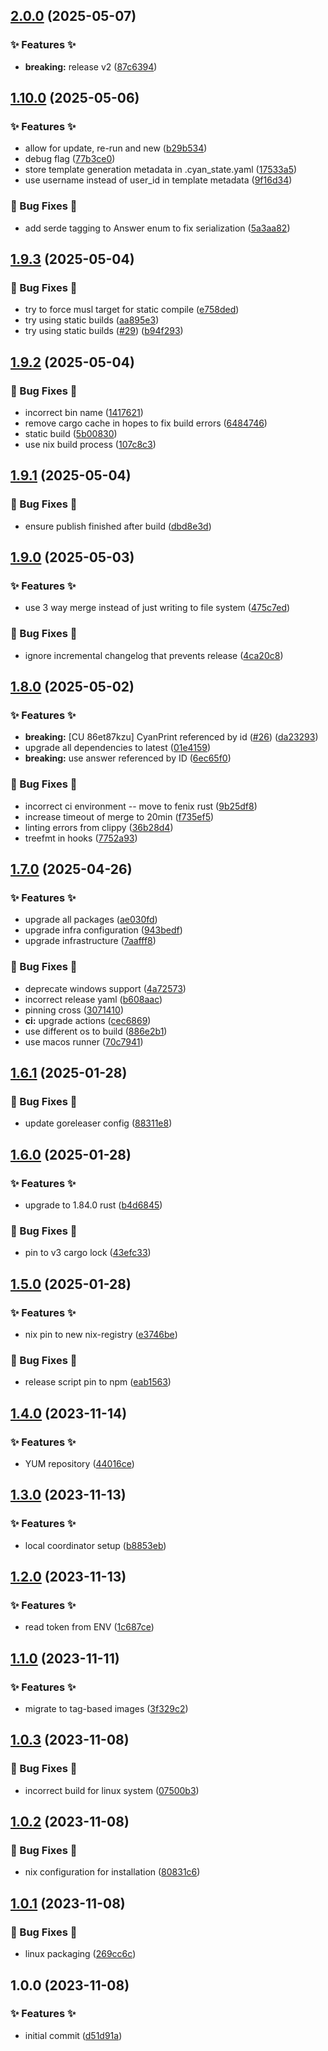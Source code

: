 ## [2.0.0](https://github.com/AtomiCloud/sulfone.iridium/compare/v1.10.0...v2.0.0) (2025-05-07)


### ✨ Features ✨

* **breaking:** release v2 ([87c6394](https://github.com/AtomiCloud/sulfone.iridium/commit/87c63941d948ebb34ffca63628478d28ee26d648))

## [1.10.0](https://github.com/AtomiCloud/sulfone.iridium/compare/v1.9.3...v1.10.0) (2025-05-06)


### ✨ Features ✨

* allow for update, re-run and new ([b29b534](https://github.com/AtomiCloud/sulfone.iridium/commit/b29b53434e7efc1b1abbf10e008477e28ad46f25))
* debug flag ([77b3ce0](https://github.com/AtomiCloud/sulfone.iridium/commit/77b3ce0559ff58b625a50b5c34c66856e9e3037b))
* store template generation metadata in .cyan_state.yaml ([17533a5](https://github.com/AtomiCloud/sulfone.iridium/commit/17533a5392ce046af72601626167ac3f07621e04))
* use username instead of user_id in template metadata ([9f16d34](https://github.com/AtomiCloud/sulfone.iridium/commit/9f16d3479dfb3272d32d3a6c762c85269c806a42))


### 🐛 Bug Fixes 🐛

* add serde tagging to Answer enum to fix serialization ([5a3aa82](https://github.com/AtomiCloud/sulfone.iridium/commit/5a3aa8286e199e7f13c6be97f46ecc1a20e555e4))

## [1.9.3](https://github.com/AtomiCloud/sulfone.iridium/compare/v1.9.2...v1.9.3) (2025-05-04)


### 🐛 Bug Fixes 🐛

* try to force musl target for static compile ([e758ded](https://github.com/AtomiCloud/sulfone.iridium/commit/e758ded09b29cd0aa1124c2f54b43d54f74cdef1))
* try using static builds ([aa895e3](https://github.com/AtomiCloud/sulfone.iridium/commit/aa895e3377972da79e24634aa8075124a76d47cf))
* try using static builds ([#29](https://github.com/AtomiCloud/sulfone.iridium/issues/29)) ([b94f293](https://github.com/AtomiCloud/sulfone.iridium/commit/b94f2930f39ea64ae2abb45bb459df4486ee9f36))

## [1.9.2](https://github.com/AtomiCloud/sulfone.iridium/compare/v1.9.1...v1.9.2) (2025-05-04)


### 🐛 Bug Fixes 🐛

* incorrect bin name ([1417621](https://github.com/AtomiCloud/sulfone.iridium/commit/14176213fcbb71fb95c548c45574dcf2909e9966))
* remove cargo cache in hopes to fix build errors ([6484746](https://github.com/AtomiCloud/sulfone.iridium/commit/6484746d3ced9db9136e53d8998acc56860008e9))
* static build ([5b00830](https://github.com/AtomiCloud/sulfone.iridium/commit/5b008307d257cb7c8469fa0a75a6351b3c2bf7f9))
* use nix build process ([107c8c3](https://github.com/AtomiCloud/sulfone.iridium/commit/107c8c3c83c8670caf2315d7c7322d31892d5215))

## [1.9.1](https://github.com/AtomiCloud/sulfone.iridium/compare/v1.9.0...v1.9.1) (2025-05-04)


### 🐛 Bug Fixes 🐛

* ensure publish finished after build ([dbd8e3d](https://github.com/AtomiCloud/sulfone.iridium/commit/dbd8e3db81cb0868018ffc56d85a9ebac6e742a3))

## [1.9.0](https://github.com/AtomiCloud/sulfone.iridium/compare/v1.8.0...v1.9.0) (2025-05-03)


### ✨ Features ✨

* use 3 way merge instead of just writing to file system ([475c7ed](https://github.com/AtomiCloud/sulfone.iridium/commit/475c7ede8bb0fd8fc06feb04d783bba7eec49c97))


### 🐛 Bug Fixes 🐛

* ignore incremental changelog that prevents release ([4ca20c8](https://github.com/AtomiCloud/sulfone.iridium/commit/4ca20c8122b70548e68bd56ca0ba911646c7cc19))

## [1.8.0](https://github.com/AtomiCloud/sulfone.iridium/compare/v1.7.0...v1.8.0) (2025-05-02)


### ✨ Features ✨

* **breaking:** [CU 86et87kzu] CyanPrint referenced by id ([#26](https://github.com/AtomiCloud/sulfone.iridium/issues/26)) ([da23293](https://github.com/AtomiCloud/sulfone.iridium/commit/da23293c537d40a53668a1af694dd5dd27001f00))
* upgrade all dependencies to latest ([01e4159](https://github.com/AtomiCloud/sulfone.iridium/commit/01e4159c83feea65cdf0573997b7a865bd3c50cc))
* **breaking:** use answer referenced by ID ([6ec65f0](https://github.com/AtomiCloud/sulfone.iridium/commit/6ec65f0ca0bf1f985d8faf930bb74a0b338d0874))


### 🐛 Bug Fixes 🐛

* incorrect ci environment -- move to fenix rust ([9b25df8](https://github.com/AtomiCloud/sulfone.iridium/commit/9b25df8917712a87da5bfe6569519d81009cc07a))
* increase timeout of merge to 20min ([f735ef5](https://github.com/AtomiCloud/sulfone.iridium/commit/f735ef5e539efd30b32e1c35344214f5ba0abd37))
* linting errors from clippy ([36b28d4](https://github.com/AtomiCloud/sulfone.iridium/commit/36b28d458600cc55b09f087cf239a6711a2f79d8))
* treefmt in hooks ([7752a93](https://github.com/AtomiCloud/sulfone.iridium/commit/7752a935aeda3cb6c3069657a632e6bf21a9466c))

## [1.7.0](https://github.com/AtomiCloud/sulfone.iridium/compare/v1.6.1...v1.7.0) (2025-04-26)


### ✨ Features ✨

* upgrade all packages ([ae030fd](https://github.com/AtomiCloud/sulfone.iridium/commit/ae030fd19eb75e69b599e28837fb125bed37e494))
* upgrade infra configuration ([943bedf](https://github.com/AtomiCloud/sulfone.iridium/commit/943bedfb897b005a9b97e91915d17533343d30c7))
* upgrade infrastructure ([7aafff8](https://github.com/AtomiCloud/sulfone.iridium/commit/7aafff8d5ceaef5cb5b67dc73cea63f19e4a94ab))


### 🐛 Bug Fixes 🐛

* deprecate windows support ([4a72573](https://github.com/AtomiCloud/sulfone.iridium/commit/4a725733fd7675f722048f5876607c00fee965b8))
* incorrect release yaml ([b608aac](https://github.com/AtomiCloud/sulfone.iridium/commit/b608aac06bae6d6dfc5deb93edc720c49c44c6a8))
* pinning cross ([3071410](https://github.com/AtomiCloud/sulfone.iridium/commit/30714106e0d963948fa97c1ca112cda4ced2d885))
* **ci:** upgrade actions ([cec6869](https://github.com/AtomiCloud/sulfone.iridium/commit/cec6869ca1a6124d43a9aad14ff678eef377903a))
* use different os to build ([886e2b1](https://github.com/AtomiCloud/sulfone.iridium/commit/886e2b184df33a2c731e33cde7201bec4055e067))
* use macos runner ([70c7941](https://github.com/AtomiCloud/sulfone.iridium/commit/70c79417ad5a53e179288f76f2fe6db56dd2ed16))

## [1.6.1](https://github.com/AtomiCloud/sulfone.iridium/compare/v1.6.0...v1.6.1) (2025-01-28)


### 🐛 Bug Fixes 🐛

* update goreleaser config ([88311e8](https://github.com/AtomiCloud/sulfone.iridium/commit/88311e853d7aed7ee0a0b28442ca7b29a438b2c9))

## [1.6.0](https://github.com/AtomiCloud/sulfone.iridium/compare/v1.5.0...v1.6.0) (2025-01-28)


### ✨ Features ✨

* upgrade to 1.84.0 rust ([b4d6845](https://github.com/AtomiCloud/sulfone.iridium/commit/b4d6845d1874560fcabaea3a039f31ebf6ece360))


### 🐛 Bug Fixes 🐛

* pin to v3 cargo lock ([43efc33](https://github.com/AtomiCloud/sulfone.iridium/commit/43efc3378c9f6d98d63f7b25d877b8fa98d7875b))

## [1.5.0](https://github.com/AtomiCloud/sulfone.iridium/compare/v1.4.0...v1.5.0) (2025-01-28)


### ✨ Features ✨

* nix pin to new nix-registry ([e3746be](https://github.com/AtomiCloud/sulfone.iridium/commit/e3746be814bebe2164c6006ee94820977898e7b2))


### 🐛 Bug Fixes 🐛

* release script pin to npm ([eab1563](https://github.com/AtomiCloud/sulfone.iridium/commit/eab1563908726e9560cf61cfbeddc5bfac958556))

## [1.4.0](https://github.com/AtomiCloud/sulfone.iridium/compare/v1.3.0...v1.4.0) (2023-11-14)


### ✨ Features ✨

* YUM repository ([44016ce](https://github.com/AtomiCloud/sulfone.iridium/commit/44016ce8703c77af8db5fb2881ce662826b9fd7d))

## [1.3.0](https://github.com/AtomiCloud/sulfone.iridium/compare/v1.2.0...v1.3.0) (2023-11-13)


### ✨ Features ✨

* local coordinator setup ([b8853eb](https://github.com/AtomiCloud/sulfone.iridium/commit/b8853eba3b5c358429952f7529fb7b9db8b66f36))

## [1.2.0](https://github.com/AtomiCloud/sulfone.iridium/compare/v1.1.0...v1.2.0) (2023-11-13)


### ✨ Features ✨

* read token from ENV ([1c687ce](https://github.com/AtomiCloud/sulfone.iridium/commit/1c687ce03f6171b211ae23fb06e6db5d7cb80770))

## [1.1.0](https://github.com/AtomiCloud/sulfone.iridium/compare/v1.0.3...v1.1.0) (2023-11-11)


### ✨ Features ✨

* migrate to tag-based images ([3f329c2](https://github.com/AtomiCloud/sulfone.iridium/commit/3f329c2ce55b03093d401f88005e63526e49a7ec))

## [1.0.3](https://github.com/AtomiCloud/sulfone.iridium/compare/v1.0.2...v1.0.3) (2023-11-08)


### 🐛 Bug Fixes 🐛

* incorrect build for linux system ([07500b3](https://github.com/AtomiCloud/sulfone.iridium/commit/07500b3f18dd5ce77087cf4dd3ba130a064764d9))

## [1.0.2](https://github.com/AtomiCloud/sulfone.iridium/compare/v1.0.1...v1.0.2) (2023-11-08)


### 🐛 Bug Fixes 🐛

* nix configuration for installation ([80831c6](https://github.com/AtomiCloud/sulfone.iridium/commit/80831c6663fd9ff5390b3de1f7990bcc5a605f1c))

## [1.0.1](https://github.com/AtomiCloud/sulfone.iridium/compare/v1.0.0...v1.0.1) (2023-11-08)


### 🐛 Bug Fixes 🐛

* linux packaging ([269cc6c](https://github.com/AtomiCloud/sulfone.iridium/commit/269cc6c67b201afe10f340be23cf55ea97c16b42))

## 1.0.0 (2023-11-08)


### ✨ Features ✨

* initial commit ([d51d91a](https://github.com/AtomiCloud/sulfone.iridium/commit/d51d91a2bc32f3d4855e9546395340ec1fa7137e))
